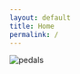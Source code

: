 ```yaml
---
layout: default
title: Home
permalink: /
---
```


<img src="https://images.unsplash.com/photo-1517260286907-f7d84f1f9ba4?ixlib=rb-0.3.5&s=bfd08c4f7fb04158bd50654bb06642f9&auto=format&fit=crop&w=2550&q=80" class="db" alt="pedals"/>
